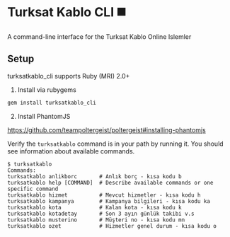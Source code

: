 Turksat Kablo CLI :black_medium_square:
=================

A command-line interface for the Turksat Kablo Online Islemler

## Setup

turksatkablo_cli supports Ruby (MRI) 2.0+

1. Install via rubygems

```bash
gem install turksatkablo_cli
```

2. Install PhantomJS

https://github.com/teampoltergeist/poltergeist#installing-phantomjs



Verify the `turksatkablo` command is in your path by running it. You should see information about available commands.

```
$ turksatkablo
Commands:
turksatkablo anlikborc       # Anlık borç - kısa kodu b
turksatkablo help [COMMAND]  # Describe available commands or one specific command
turksatkablo hizmet          # Mevcut hizmetler - kısa kodu h
turksatkablo kampanya        # Kampanya bilgileri - kısa kodu ka
turksatkablo kota            # Kalan kota - kısa kodu k
turksatkablo kotadetay       # Son 3 ayın günlük takibi v.s
turksatkablo musterino       # Müşteri no - kısa kodu mn
turksatkablo ozet            # Hizmetler genel durum - kısa kodu o
```
